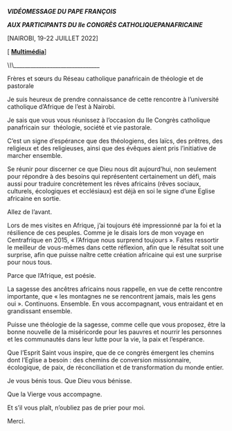 ***VIDÉOMESSAGE DU PAPE FRANÇOIS***

***AUX PARTICIPANTS DU IIe CONGRÈS CATHOLIQUE******PANAFRICAINE***

\[NAIROBI, 19-22 JUILLET 2022\]

\[ **[Multimédia](https://www.vatican.va/content/francesco/fr/events/event.dir.html/content/vaticanevents/fr/2022/7/19/videomessaggio-panafrican-network.html)**\]

\\_\\_\\_\_\_\_\_\_\_\_\_\_\_\_\_\_\_\_\_\_\_\_\_\_\_\_\_\_\_\_\_\_\_

Frères et sœurs du Réseau catholique panafricain de théologie et de pastorale

Je suis heureux de prendre connaissance de cette rencontre à l’université catholique d’Afrique de l’est à Nairobi.

Je sais que vous vous réunissez à l’occasion du IIe Congrès catholique panafricain sur  théologie, société et vie pastorale.

C’est un signe d’espérance que des théologiens, des laïcs, des prêtres, des religieux et des religieuses, ainsi que des évêques aient pris l’initiative de marcher ensemble.

Se réunir pour discerner ce que Dieu nous dit aujourd’hui, non seulement pour répondre à des besoins qui représentent certainement un défi, mais aussi pour traduire concrètement les rêves africains (rêves sociaux, culturels, écologiques et ecclésiaux) est déjà en soi le signe d’une Eglise africaine en sortie.

Allez de l’avant.

Lors de mes visites en Afrique, j’ai toujours été impressionné par la foi et la résilience de ces peuples. Comme je le disais lors de mon voyage en Centrafrique en 2015, « l’Afrique nous surprend toujours ». Faites ressortir le meilleur de vous-mêmes dans cette réflexion, afin que le résultat soit une surprise, afin que puisse naître cette création africaine qui est une surprise pour nous tous.

Parce que l’Afrique, est poésie.

La sagesse des ancêtres africains nous rappelle, en vue de cette rencontre importante, que « les montagnes ne se rencontrent jamais, mais les gens oui ». Continuons. Ensemble. En vous accompagnant, vous entraidant et en grandissant ensemble.

Puisse une théologie de la sagesse, comme celle que vous proposez, être la bonne nouvelle de la miséricorde pour les pauvres et nourrir les personnes et les communautés dans leur lutte pour la vie, la paix et l’espérance.

Que l’Esprit Saint vous inspire, que de ce congrès émergent les chemins dont l’Eglise a besoin : des chemins de conversion missionnaire, écologique, de paix, de réconciliation et de transformation du monde entier.

Je vous bénis tous. Que Dieu vous bénisse.

Que la Vierge vous accompagne.

Et s’il vous plaît, n’oubliez pas de prier pour moi.

Merci.